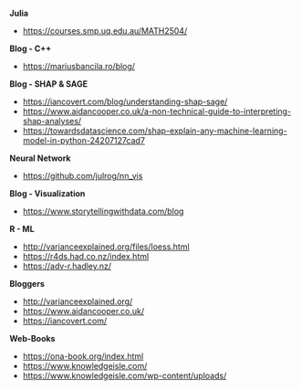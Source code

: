 **Julia**
* https://courses.smp.uq.edu.au/MATH2504/

**Blog - C++**
* https://mariusbancila.ro/blog/

**Blog - SHAP & SAGE**
* https://iancovert.com/blog/understanding-shap-sage/
* https://www.aidancooper.co.uk/a-non-technical-guide-to-interpreting-shap-analyses/
* https://towardsdatascience.com/shap-explain-any-machine-learning-model-in-python-24207127cad7

**Neural Network**
* https://github.com/julrog/nn_vis

**Blog - Visualization**
* https://www.storytellingwithdata.com/blog

**R - ML**
* http://varianceexplained.org/files/loess.html
* https://r4ds.had.co.nz/index.html
* https://adv-r.hadley.nz/

**Bloggers**
* http://varianceexplained.org/
* https://www.aidancooper.co.uk/
* https://iancovert.com/

**Web-Books**
* https://ona-book.org/index.html
* https://www.knowledgeisle.com/
* https://www.knowledgeisle.com/wp-content/uploads/
